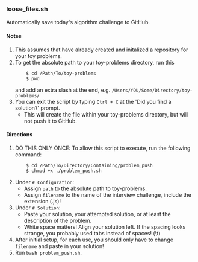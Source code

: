 ### loose_files.sh
Automatically save today's algorithm challenge to GitHub.

#### Notes
1. This assumes that have already created and initalized a repository for your toy problems.
2. To get the absolute path to your toy-problems directory, run this
    ```
        $ cd /Path/To/toy-problems
        $ pwd
    ```
    and add an extra slash at the end, e.g. `/Users/YOU/Some/Directory/toy-problems/`
3. You can exit the script by typing `Ctrl + C` at the 'Did you find a solution?' prompt.
    - This will create the file within your toy-problems directory, but will not push it to GitHub. 

#### Directions
1. DO THIS ONLY ONCE: To allow this script to execute, run the following command:
    ```
        $ cd /Path/To/Directory/Containing/problem_push
        $ chmod +x ./problem_push.sh
    ```
2. Under `# Configuration`:
    - Assign `path` to the absolute path to toy-problems.
    - Assign `filename` to the name of the interview challenge, include the extension (.js)!
3. Under `# Solution`:
    - Paste your solution, your attempted solution, or at least the description of the problem.
    - White space matters! Align your solution left. If the spacing looks strange, you probably used tabs instead of spaces! (\t)
4. After initial setup, for each use, you should only have to change `filename` and paste in your solution!
5. Run `bash problem_push.sh`.